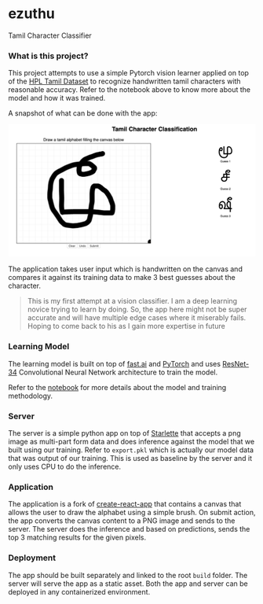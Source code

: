 # ezuthu
Tamil Character Classifier

### What is this project?

This project attempts to use a simple Pytorch vision learner applied on top of the [HPL Tamil Dataset](http://shiftleft.com/mirrors/www.hpl.hp.com/india/research/penhw-resources/TamilChar.pdf) to recognize handwritten tamil characters with reasonable accuracy. Refer to the notebook above to know more about the model and how it was trained.

A snapshot of what can be done with the app:

![](https://github.com/rcdexta/ezuthu/raw/master/assets/example.png)

The application takes user input which is handwritten on the canvas and compares it against its training data to make 3 best guesses about the character. 

> This is my first attempt at a vision classifier. I am a deep learning novice trying to learn by doing. So, the app here might not be super accurate and will have multiple edge cases where it miserably fails. Hoping to come back to his as I gain more expertise in future

### Learning Model

The learning model is built on top of [fast.ai](https://www.fast.ai) and [PyTorch](https://pytorch.org) and uses [ResNet-34](https://www.kaggle.com/pytorch/resnet34) Convolutional Neural Network architecture to train the model.

Refer to the [notebook](https://github.com/rcdexta/ezuthu/blob/master/notebook/notebook.md) for more details about the model and training methodology.

### Server

The server is a simple python app on top of [Starlette](https://www.starlette.io/) that accepts a png image as multi-part form data and does inference against the model that we built using our training. Refer to `export.pkl` which is actually our model data that was output of our training. This is used as baseline by the server and it only uses CPU to do the inference. 


### Application

The application is a fork of [create-react-app](https://reactjs.org/docs/create-a-new-react-app.html) that contains a canvas that allows the user to draw the alphabet using a simple brush. On submit action, the app converts the canvas content to a PNG image and sends to the server. The server does the inference and based on predictions, sends the top 3 matching results for the given pixels. 

### Deployment

The app should be built separately and linked to the root `build` folder. The server will serve the app as a static asset. Both the app and server can be deployed in any containerized environment.
